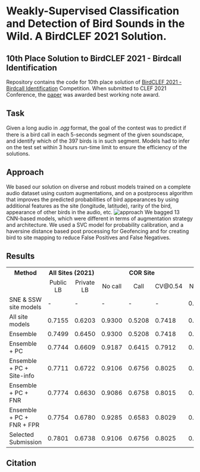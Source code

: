 # Weakly-Supervised Classification and Detection of Bird Sounds in the Wild. A BirdCLEF 2021 Solution.

## 10th Place Solution to BirdCLEF 2021 - Birdcall Identification 
Repository contains the code for 10th place solution of [BirdCLEF 2021 - Birdcall Identification](https://www.kaggle.com/c/birdclef-2021/leaderboard) Competition. When submitted to CLEF 2021 Conference, the [paper](https://arxiv.org/abs/2107.04878) was awarded best working note award. 

## Task 
Given a long audio in .𝑜𝑔𝑔 format, the goal of the contest was to predict if there is a bird call in each 5-seconds segment of the given soundscape, and identify which of the 397 birds is in such segment. Models had to infer on the test set within 3 hours run-time limit to ensure the efficiency of the solutions.

## Approach
We based our solution on diverse and robust models trained on a complete audio dataset using custom augmentations, and on a postprocess algorithm that improves the predicted probabilities of bird appearances by using additional features as the site (longitude, latitude), rarity of the bird, appearance of other birds in the audio, etc.
![approach](https://github.com/kumar-shubham-ml/kaggle-birdclef-2021/blob/main/data/approach.png)
We bagged 13 CNN-based models, which were different in terms of augmentation strategy and architecture. We used a SVC model for probability calibration, and a haversine distance based post processing for Geofencing and for creating bird to site mapping to reduce False Positives and False Negatives.

## Results

<table>
    <tr>
        <th> Method </th> <th colspan = "2" style="text-align:center"> All Sites (2021) </th> <th colspan = "3" style="text-align:center"> COR Site </th> <th colspan = "3" style="text-align:center"> SSW Site </th> <th colspan = "3" style="text-align:center"> COR & SSW Sites </th> </tr> <tr>
<td> </td> <td style="text-align:center"> Public LB </td> <td style="text-align:center"> Private LB </td> <td style="text-align:center"> No call </td> <td style="text-align:center"> Call </td> <td style="text-align:center"> CV@0.54 </td> <td style="text-align:center"> No call </td> <td style="text-align:center"> Call </td> <td style="text-align:center"> CV@0.54 </td> <td style="text-align:center"> No call </td> <td style="text-align:center"> Call </td> <td style="text-align:center"> CV@0.54 </td> </tr> <tr>
<td> SNE & SSW site models </td> <td> - </td> <td> - </td> <td> - </td> <td> - </td> <td> - </td> <td> 0.9094 </td> <td> 0.5552 </td> <td> 0.7465 </td> <td> - </td> <td> - </td> <td> - </td> </tr> <tr>
<td> All site models </td> <td> 0.7155 </td> <td> 0.6203 </td> <td> 0.9300 </td> <td> 0.5208 </td> <td> 0.7418 </td> <td> 0.9431 </td> <td> 0.3876 </td> <td> 0.6875 </td> <td> 0.9261 </td> <td> 0.4623 </td> <td> 0.7127 </td> </tr> <tr>
<td> Ensemble </td> <td> 0.7499 </td> <td> 0.6450 </td> <td> 0.9300 </td> <td> 0.5208 </td> <td> 0.7418 </td> <td> 0.8923 </td> <td> 0.5861 </td> <td> 0.7514 </td> <td> 0.9130 </td> <td> 0.5591 </td> <td> 0.7502 </td> </tr> <tr>
<td> Ensemble + PC </td> <td> 0.7744 </td> <td> 0.6609 </td> <td> 0.9187 </td> <td> 0.6415 </td> <td> 0.7912 </td> <td> 0.8869 </td> <td> 0.6106 </td> <td> 0.7598 </td> <td> 0.9044 </td> <td> 0.6234 </td> <td> 0.7751 </td> </tr> <tr>
<td> Ensemble + PC + Site-info </td> <td> 0.7711 </td> <td> 0.6722 </td> <td> 0.9106 </td> <td> 0.6756 </td> <td> 0.8025 </td> <td> 0.8725 </td> <td> 0.6327 </td> <td> 0.7622 </td> <td> 0.8934 </td> <td> 0.6505 </td> <td> 0.7816 </td> </tr> <tr>
<td> Ensemble + PC + FNR </td> <td> 0.7774 </td> <td> 0.6630 </td> <td> 0.9086 </td> <td> 0.6758 </td> <td> 0.8015 </td> <td> 0.8720 </td> <td> 0.6354 </td> <td> 0.7632 </td> <td> 0.8921 </td> <td> 0.6521 </td> <td> 0.7817 </td> </tr> <tr>
<td> Ensemble + PC + FNR + FPR </td> <td> 0.7754  </td> <td> 0.6780 </td> <td> 0.9285 </td> <td> 0.6583 </td> <td> 0.8029 </td> <td> 0.8836 </td> <td> 0.6343 </td> <td> 0.7656 </td> <td> 0.9082 </td> <td> 0.6443 </td> <td> 0.7836 </td> </tr> <tr>
<td> Selected Submission </td> <td> 0.7801 </td> <td> 0.6738 </td> <td> 0.9106 </td> <td> 0.6756 </td> <td> 0.8025 </td> <td> 0.8754 </td> <td> 0.6363 </td> <td> 0.7654 </td> <td> 0.8947 </td> <td> 0.6526 </td> <td> 0.7834 </td> </tr> <tr>
</table>


## Citation
